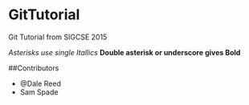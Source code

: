 # GitTutorial
Git Tutorial from SIGCSE 2015

*Asterisks use single Itallics*
__Double asterisk or underscore gives Bold__

##Contributors
* @Dale Reed
* Sam Spade

